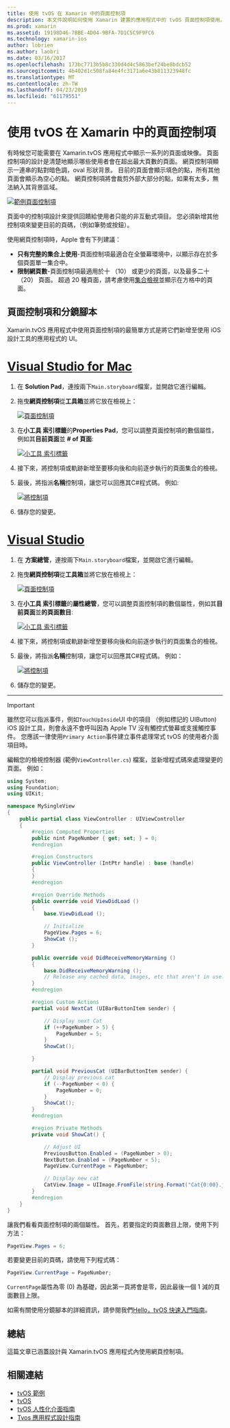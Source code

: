 ```yaml
---
title: 使用 tvOS 在 Xamarin 中的頁面控制項
description: 本文件說明如何使用 Xamarin 建置的應用程式中的 tvOS 頁面控制項使用。 提供頁面控制項的高層級描述中，討論如何將它們安裝在分鏡腳本，並檢驗如何回應頁面變更事件。
ms.prod: xamarin
ms.assetid: 19198D46-7BBE-4D04-9BFA-7D1C5C9F9FC6
ms.technology: xamarin-ios
author: lobrien
ms.author: laobri
ms.date: 03/16/2017
ms.openlocfilehash: 173bc7713b5b8c330d4d4c5863bef24be8bdcb52
ms.sourcegitcommit: 4b402d1c508fa84e4fc3171a6e43b811323948fc
ms.translationtype: MT
ms.contentlocale: zh-TW
ms.lasthandoff: 04/23/2019
ms.locfileid: "61179551"
---
```

# <a name="working-with-tvos-page-controls-in-xamarin"></a>使用 tvOS 在 Xamarin 中的頁面控制項

有時候您可能需要在 Xamarin.tvOS 應用程式中顯示一系列的頁面或映像。 頁面控制項的設計是清楚地顯示哪些使用者會在超出最大頁數的頁面。 網頁控制項顯示一連串的點對暗色調，oval 形狀背景。 目前的頁面會顯示填色的點，所有其他頁面會顯示為空心的點。 網頁控制項將會裁剪外部大部分的點，如果有太多，無法納入其背景區域。

[![](page-controls-images/page01.png "範例頁面控制項")](page-controls-images/page01.png#lightbox)

頁面中的控制項設計來提供回饋給使用者只能的非互動式項目。 您必須新增其他控制項來變更目前的頁碼，（例如筆勢或按鈕）。

使用網頁控制項時，Apple 會有下列建議：

- **只有完整的集合上使用**-頁面控制項最適合在全螢幕環境中，以顯示存在於多個頁面單一集合中。
- **限制網頁數**-頁面控制項最適用於十 （10） 或更少的頁面，以及最多二十 （20） 頁面。 超過 20 種頁面，請考慮使用[集合檢視](~/ios/tvos/user-interface/collection-views.md)並顯示在方格中的頁面。

<a name="Page-Controls-and-Storyboards" />

## <a name="page-controls-and-storyboards"></a>頁面控制項和分鏡腳本

Xamarin.tvOS 應用程式中使用頁面控制項的最簡單方式是將它們新增至使用 iOS 設計工具的應用程式的 UI。

# <a name="visual-studio-for-mactabmacos"></a>[Visual Studio for Mac](#tab/macos)

    
1. 在  **Solution Pad**，連按兩下`Main.storyboard`檔案，並開啟它進行編輯。
1. 拖曳**網頁控制項**從**工具箱**並將它放在檢視上： 

    [![](page-controls-images/page02.png "頁面控制項")](page-controls-images/page02.png#lightbox)
1. 在**小工具 索引標籤**的**Properties Pad**，您可以調整頁面控制項的數個屬性，例如其**目前頁面**並 **# of 頁面**: 

    [![](page-controls-images/page03.png "小工具 索引標籤")](page-controls-images/page03.png#lightbox)
1. 接下來，將控制項或軌跡新增至要移向後和向前逐步執行的頁面集合的檢視。
1. 最後，將指派**名稱**控制項，讓您可以回應其C#程式碼。 例如:  

    [![](page-controls-images/page04.png "將控制項")](page-controls-images/page04.png#lightbox)
1. 儲存您的變更。
    

# <a name="visual-studiotabwindows"></a>[Visual Studio](#tab/windows)

    
1. 在 **方案總管**，連按兩下`Main.storyboard`檔案，並開啟它進行編輯。
1. 拖曳**網頁控制項**從**工具箱**並將它放在檢視上： 

    [![](page-controls-images/page02-vs.png "頁面控制項")](page-controls-images/page02-vs.png#lightbox)
1. 在**小工具 索引標籤**的**屬性總管**，您可以調整頁面控制項的數個屬性，例如其**目前頁面**並**的頁面數目**: 

    [![](page-controls-images/page03-vs.png "小工具 索引標籤")](page-controls-images/page03-vs.png#lightbox)
1. 接下來，將控制項或軌跡新增至要移向後和向前逐步執行的頁面集合的檢視。
1. 最後，將指派**名稱**控制項，讓您可以回應其C#程式碼。 例如： 

    [![](page-controls-images/page04-vs.png "將控制項")](page-controls-images/page04-vs.png#lightbox)
1. 儲存您的變更。
    

-----

> [!IMPORTANT]
> 雖然您可以指派事件，例如`TouchUpInside`UI 中的項目 （例如標記的 UIButton) iOS 設計工具，則會永遠不會呼叫因為 Apple TV 沒有觸控式螢幕或支援觸控事件。 您應該一律使用`Primary Action`事件建立事件處理常式 tvOS 的使用者介面項目時。

編輯您的檢視控制器 (範例`ViewController.cs`) 檔案，並新增程式碼來處理變更的頁面。 例如：

```csharp
using System;
using Foundation;
using UIKit;

namespace MySingleView
{
    public partial class ViewController : UIViewController
    {
        #region Computed Properties
        public nint PageNumber { get; set; } = 0;
        #endregion

        #region Constructors
        public ViewController (IntPtr handle) : base (handle)
        {
        }
        #endregion

        #region Override Methods
        public override void ViewDidLoad ()
        {
            base.ViewDidLoad ();

            // Initialize
            PageView.Pages = 6;
            ShowCat ();
        }

        public override void DidReceiveMemoryWarning ()
        {
            base.DidReceiveMemoryWarning ();
            // Release any cached data, images, etc that aren't in use.
        }
        #endregion

        #region Custom Actions
        partial void NextCat (UIBarButtonItem sender) {

            // Display next Cat
            if (++PageNumber > 5) {
                PageNumber = 5;
            }
            ShowCat();

        }

        partial void PreviousCat (UIBarButtonItem sender) {
            // Display previous cat
            if (--PageNumber < 0) {
                PageNumber = 0;
            }
            ShowCat();
        }
        #endregion

        #region Private Methods
        private void ShowCat() {

            // Adjust UI
            PreviousButton.Enabled = (PageNumber > 0);
            NextButton.Enabled = (PageNumber < 5);
            PageView.CurrentPage = PageNumber;

            // Display new cat
            CatView.Image = UIImage.FromFile(string.Format("Cat{0:00}.jpg",PageNumber+1));
        }
        #endregion
    }
}
```

讓我們看看頁面控制項的兩個屬性。 首先，若要指定的頁面數目上限，使用下列方法：

```csharp
PageView.Pages = 6;
```

若要變更目前的頁碼，請使用下列程式碼：

```csharp
PageView.CurrentPage = PageNumber;
```

`CurrentPage`屬性為零 (0) 為基礎，因此第一頁將會是零，因此最後一個 1 減的頁面數目上限。

如需有關使用分鏡腳本的詳細資訊，請參閱我們[Hello，tvOS 快速入門指南](~/ios/tvos/get-started/hello-tvos.md)。 

<a name="Summary" />

## <a name="summary"></a>總結

這篇文章已涵蓋設計與 Xamarin.tvOS 應用程式內使用網頁控制項。



## <a name="related-links"></a>相關連結

- [tvOS 範例](https://developer.xamarin.com/samples/tvos/all/)
- [tvOS](https://developer.apple.com/tvos/)
- [tvOS 人性化介面指南](https://developer.apple.com/tvos/human-interface-guidelines/)
- [Tvos 應用程式設計指南](https://developer.apple.com/library/prerelease/tvos/documentation/General/Conceptual/AppleTV_PG/)
